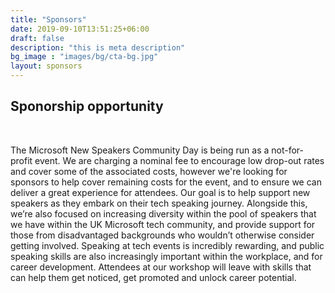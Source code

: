 ```yaml
---
title: "Sponsors"
date: 2019-09-10T13:51:25+06:00
draft: false
description: "this is meta description"
bg_image : "images/bg/cta-bg.jpg"
layout: sponsors
---
```


## Sponorship opportunity
<br>

The Microsoft New Speakers Community Day is being run as a not-for-profit event. We are charging a nominal fee to encourage low drop-out rates and cover some of the associated costs, however we're looking for sponsors to help cover remaining costs for the event, and to ensure we can deliver a great experience for attendees.
Our goal is to help support new speakers as they embark on their tech speaking journey. Alongside this, we’re also focused on increasing diversity within the pool of speakers that we have within the UK Microsoft tech community, and provide support for those from disadvantaged backgrounds who wouldn’t otherwise consider getting involved.
Speaking at tech events is incredibly rewarding, and public speaking skills are also increasingly important within the workplace, and for career development.
Attendees at our workshop will leave with skills that can help them get noticed, get promoted and unlock career potential.
